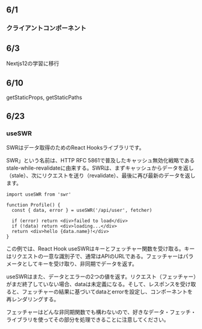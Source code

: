 ## 6/1
### クライアントコンポーネント

## 6/3
Nextjs12の学習に移行

 ## 6/10
 getStaticProps, getStaticPaths

 ## 6/23
 ### useSWR

 SWRはデータ取得のためのReact Hooksライブラリです。

SWR」という名前は、HTTP RFC 5861で普及したキャッシュ無効化戦略であるstale-while-revalidateに由来する。SWRは、まずキャッシュからデータを返し（stale）、次にリクエストを送り（revalidate）、最後に再び最新のデータを返します。

```
import useSWR from 'swr'

function Profile() {
  const { data, error } = useSWR('/api/user', fetcher)

  if (error) return <div>failed to load</div>
  if (!data) return <div>loading...</div>
  return <div>hello {data.name}!</div>
}
```
この例では、React Hook useSWRはキーとフェッチャー関数を受け取る。キーはリクエストの一意な識別子で、通常はAPIのURLである。フェッチャーはパラメータとしてキーを受け取り、非同期でデータを返す。

useSWRはまた、データとエラーの2つの値を返す。リクエスト（フェッチャー）がまだ終了していない場合、dataは未定義になる。そして、レスポンスを受け取ると、フェッチャーの結果に基づいてdataとerrorを設定し、コンポーネントを再レンダリングする。

フェッチャーはどんな非同期関数でも構わないので、好きなデータ・フェッチ・ライブラリを使ってその部分を処理できることに注意してください。